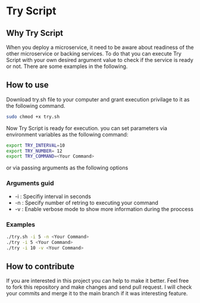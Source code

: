 # Try Script

## Why Try Script
When you deploy a microservice, it need to be aware about readiness of the other microservice or backing services.
To do that you can execute Try Script with your own desired argument value to check if the service is ready or not.
There are some examples in the following.

## How to use
Download try.sh file to your computer and grant execution privilage to it as the following command.
```bash
sudo chmod +x try.sh
```
Now Try Script is ready for execution.
you can set parameters via environment variables as the following command:

```bash
export TRY_INTERVAL=10
export TRY_NUMBER= 12
export TRY_COMMAND=<Your Command>
```

or via passing arguments as the following options

### Arguments guid
- -i : Specifiy interval in seconds
- -n : Specify number of retring to executing your command
- -v : Enable verbose mode to show more information during the proccess

### Examples
```bash
./try.sh -i 5 -n <Your Command>
./try -i 5 <Your Command>
./try -i 10 -v <Your Command>
```
## How to contribute
If you are interested in this project you can help to make it better.
Feel free to fork this repository and make changes and send pull request.
I will check your commits and merge it to the main branch if it was interesting feature. 
